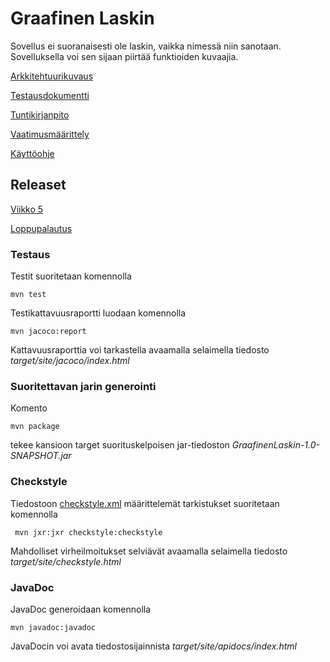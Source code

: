 # Graafinen Laskin

Sovellus ei suoranaisesti ole laskin, vaikka nimessä niin sanotaan. Sovelluksella voi sen sijaan piirtää funktioiden kuvaajia.

[Arkkitehtuurikuvaus](/Graafinen%20laskin/dokumentaatio/arkkitehtuuri.md)

[Testausdokumentti](/Graafinen%20laskin/dokumentaatio/testausdokumentti.md)

[Tuntikirjanpito](/Graafinen%20laskin/dokumentaatio/tuntikirjanpito.md)

[Vaatimusmäärittely](/Graafinen%20laskin/dokumentaatio/vaatimusmaarittely.md)

[Käyttöohje](/Graafinen%20laskin/dokumentaatio/kayttoohje.md)

## Releaset

[Viikko 5](https://github.com/Mikaelpa/ot-harjoitustyo/releases/tag/Viikko5Beta)

[Loppupalautus](https://github.com/Mikaelpa/ot-harjoitustyo/releases/tag/Viikko7)

### Testaus

Testit suoritetaan komennolla

```
mvn test
```

Testikattavuusraportti luodaan komennolla

```
mvn jacoco:report
```

Kattavuusraporttia voi tarkastella avaamalla selaimella tiedosto _target/site/jacoco/index.html_


### Suoritettavan jarin generointi

Komento

```
mvn package
```

tekee kansioon target suorituskelpoisen jar-tiedoston _GraafinenLaskin-1.0-SNAPSHOT.jar_


### Checkstyle

Tiedostoon [checkstyle.xml](/Graafinen%20laskin/GraafinenLaskin/checkstyle.xml) määrittelemät tarkistukset suoritetaan komennolla

```
 mvn jxr:jxr checkstyle:checkstyle
```

Mahdolliset virheilmoitukset selviävät avaamalla selaimella tiedosto _target/site/checkstyle.html_

### JavaDoc

JavaDoc generoidaan komennolla

```
mvn javadoc:javadoc
```

JavaDocin voi avata tiedostosijainnista _target/site/apidocs/index.html_

